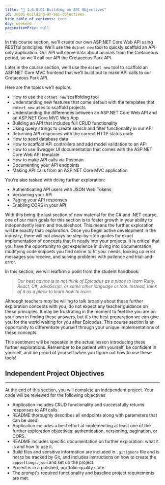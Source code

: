 ```yaml
---
title: "📓 3.6.0.01 Building an API Objectives"
id: 36001-building-an-api-objectives
hide_table_of_contents: true
day: weekend
paginationPrev: null
---
```


In this course section, we'll create our own ASP.NET Core Web API using RESTful principles. We'll use the `dotnet new` tool to quickly scaffold an API-only application. Our API will serve data about animals from the Cretaceous period, so we'll call our API the Cretaceous Park API.

Later in the course section, we'll use the `dotnet new` tool to scaffold an ASP.NET Core MVC frontend that we'll build out to make API calls to our Cretaceous Park API. 

Here are the topics we'll explore:

* How to use the `dotnet new` scaffolding tool
* Understanding new features that come default with the templates that `dotnet new` uses to scaffold projects
* Understanding the differences between an ASP.NET Core Web API and an ASP.NET Core MVC Web App
* Building an API that includes full CRUD functionality
* Using query strings to create search and filter functionality in our API
* Returning API responses with the correct HTTP status code
* How to seed database data
* How to scaffold API controllers and add model validation to an API
* How to use Swagger UI documentation that comes with the ASP.NET Core Web API template
* How to make API calls via Postman
* Documenting your API endpoints
* Making API calls from an ASP.NET Core MVC application 

You're also tasked with doing further exploration:

* Authenticating API users with JSON Web Tokens
* Versioning your API
* Paging your API responses
* Enabling CORS in your API

With this being the last section of new material for the C# and .NET course, one of our main goals for this section is to foster growth in your ability to independently learn and troubleshoot. This means the further exploration will be exactly that: *exploration*. Once you begin active development in the industry, there will not always be step-by-step guides for exact implementation of concepts that fit neatly into your projects. It is critical that you have the opportunity to get experience in diving into documentation, modifying code snippets you find online to fit your needs, looking up error messages you receive, and solving problems with patience and trial-and-error. 

In this section, we will reaffirm a point from the student handbook: 

> _Our best advice is to not think of Epicodus as a place to learn Ruby, React, C#, JavaScript, or some other language or tool. Instead, think of it as a place to learn how to learn._ 

Although teachers _may_ be willing to talk broadly about these further exploration concepts with you, do not expect any teacher guidance on these principles. It may be frustrating in the moment to feel like you are on your own in finding these answers, but it's the best preparation we can give you for the world waiting for you after Epicodus. This course section is an opportunity to differentiate yourself through your unique implementations of these concepts. 

This sentiment will be repeated in the actual lesson introducing these further explorations. Remember to be patient with yourself, be confident in yourself, and be proud of yourself when you figure out how to use these tools!

## Independent Project Objectives
---

At the end of this section, you will complete an independent project. Your code will be reviewed for the following objectives:

* Application includes CRUD functionality and successfully returns responses to API calls.
* README thoroughly describes all endpoints along with parameters that can be used.
* Application includes a best effort at implementing at least one of the further exploration objectives: authentication, versioning, pagination, or CORS.
* README includes specific documentation on further exploration: what it is and how to use it.
* Build files and sensitive information are included in `.gitignore` file and is not to be tracked by Git, and includes instructions on how to create the `appsettings.json` and set up the project.
* Project is in a polished, portfolio-quality state.
* The prompt's required functionality and baseline project requirements are met.
